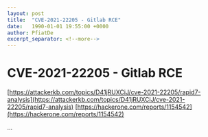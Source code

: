 ```yaml
---
layout: post
title:  "CVE-2021-22205 - Gitlab RCE"
date:   1990-01-01 19:55:00 +0000
author: PfiatDe
excerpt_separator: <!--more-->
---
```


# CVE-2021-22205 - Gitlab RCE
[https://attackerkb.com/topics/D41jRUXCiJ/cve-2021-22205/rapid7-analysis](https://attackerkb.com/topics/D41jRUXCiJ/cve-2021-22205/rapid7-analysis)
[https://hackerone.com/reports/1154542](https://hackerone.com/reports/1154542)

...
<!--more-->
